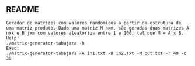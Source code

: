 ## README

    Gerador de matrizes com valores randomicos a partir da estrutura de uma matriz produto. Dado uma matriz M nxm, são geradas duas matrizes A nxk e B jxm com valores aleatórios entre 1 e 100, tal que M = A x B.
    Help: 
    ./matrix-generator-tabajara -h
    Exec: 
    ./matrix-generator-tabajara -A in1.txt -B in2.txt -M out.txt -r 40 -c 30